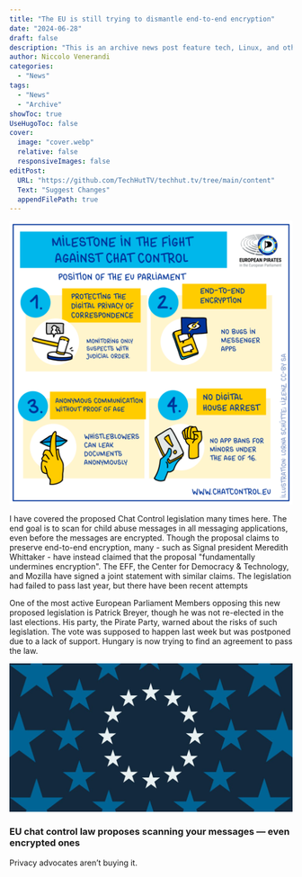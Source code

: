 ```yaml
---
title: "The EU is still trying to dismantle end-to-end encryption"
date: "2024-06-28"
draft: false
description: "This is an archive news post feature tech, Linux, and other open-source news. This is an older article that was part of a migration. There will be missing images, broken links, and potentially other issues."
author: Niccolo Venerandi
categories:
  - "News"
tags:
  - "News"
  - "Archive"
showToc: true
UseHugoToc: false
cover:
  image: "cover.webp"
  relative: false
  responsiveImages: false
editPost:
  URL: "https://github.com/TechHutTV/techhut.tv/tree/main/content"
  Text: "Suggest Changes"
  appendFilePath: true
---
```


![](images/image-21.png)

I have covered the proposed Chat Control legislation many times here. The end goal is to scan for child abuse messages in all messaging applications, even before the messages are encrypted. Though the proposal claims to preserve end-to-end encryption, many - such as Signal president Meredith Whittaker - have instead claimed that the proposal "fundamentally undermines encryption". The EFF, the Center for Democracy & Technology, and Mozilla have signed a joint statement with similar claims. The legislation had failed to pass last year, but there have been recent attempts

One of the most active European Parliament Members opposing this new proposed legislation is Patrick Breyer, though he was not re-elected in the last elections. His party, the Pirate Party, warned about the risks of such legislation. The vote was supposed to happen last week but was postponed due to a lack of support. Hungary is now trying to find an agreement to pass the law.

![](images/STK450_European_Union_02.jpg)

### EU chat control law proposes scanning your messages — even encrypted ones

Privacy advocates aren’t buying it.
